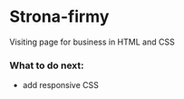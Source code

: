 # Strona-firmy
Visiting page for business in HTML and CSS

### What to do next:

- add responsive CSS
